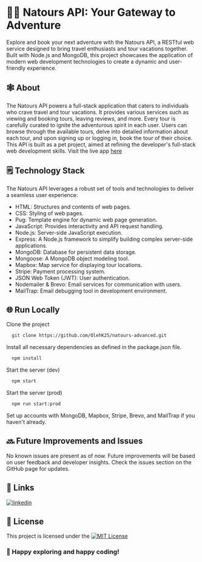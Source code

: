 # 👩‍💻 Natours API: Your Gateway to Adventure

Explore and book your next adventure with the Natours API, a RESTful web service designed to bring travel enthusiasts and tour vacations together. Built with Node.js and MongoDB, this project showcases the application of modern web development technologies to create a dynamic and user-friendly experience.

## 🕸️ About

The Natours API powers a full-stack application that caters to individuals who crave travel and tour vacations. It provides various services such as viewing and booking tours, leaving reviews, and more. Every tour is carefully curated to ignite the adventurous spirit in each user. Users can browse through the available tours, delve into detailed information about each tour, and upon signing up or logging in, book the tour of their choice. This API is built as a pet project, aimed at refining the developer's full-stack web development skills.
Visit the live app [here](https://natours-advanced.herokuapp.com/)

## 🗒️ Technology Stack

The Natours API leverages a robust set of tools and technologies to deliver a seamless user experience:

- HTML: Structures and contents of web pages.
- CSS: Styling of web pages.
- Pug: Template engine for dynamic web page generation.
- JavaScript: Provides interactivity and API request handling.
- Node.js: Server-side JavaScript execution.
- Express: A Node.js framework to simplify building complex server-side applications.
- MongoDB: Database for persistent data storage.
- Mongoose: A MongoDB object modeling tool.
- Mapbox: Map service for displaying tour locations.
- Stripe: Payment processing system.
- JSON Web Token (JWT): User authentication.
- Nodemailer & Brevo: Email services for communication with users.
- MailTrap: Email debugging tool in development environment.

## 🌐 Run Locally

Clone the project

```bash
  git clone https://github.com/OlehK25/natours-advanced.git
```

Install all necessary dependencies as defined in the package.json file.

```bash
  npm install
```

Start the server (dev)

```bash
  npm start
```

Start the server (prod)

```bash
  npm run start:prod
```

Set up accounts with MongoDB, Mapbox, Stripe, Brevo, and MailTrap if you haven't already.

## 🔜 Future Improvements and Issues

No known issues are present as of now. Future improvements will be based on user feedback and developer insights. Check the issues section on the GitHub page for updates.


## 🔗 Links

[![linkedin](https://img.shields.io/badge/linkedin-0A66C2?style=for-the-badge&logo=linkedin&logoColor=white)](https://www.linkedin.com/in/oleh-kozakk/)

## 🧷 License

This project is licensed under the [![MIT License](https://img.shields.io/badge/License-MIT-green.svg)](https://github.com/OlehK25/natours-advanced/blob/master/LICENSE)
### 💫 Happy exploring and happy coding!
